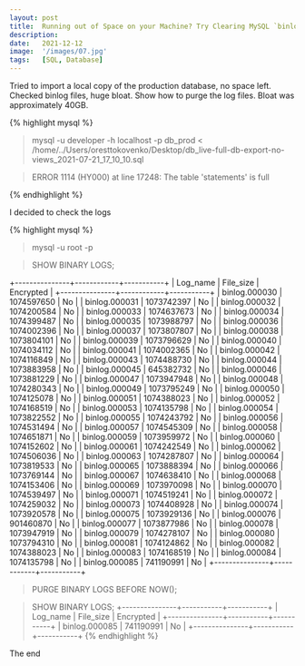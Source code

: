 ```yaml
---
layout: post
title:  Running out of Space on your Machine? Try Clearing MySQL `binlog` Files!
description:
date:   2021-12-12
image:  '/images/07.jpg'
tags:   [SQL, Database]
---
```


Tried to import a local copy of the production database, no space left. Checked binlog files, huge bloat. Show how to purge the log files. Bloat was approximately 40GB.

{% highlight mysql %}
> mysql -u developer -h localhost -p db_prod < /home/../Users/oresttokovenko/Desktop/db_live-full-db-export-no-views_2021-07-21_17_10_10.sql

> ERROR 1114 (HY000) at line 17248: The table 'statements' is full

{% endhighlight %}

I decided to check the logs

{% highlight mysql %}

> mysql -u root -p

> SHOW BINARY LOGS;

+---------------+------------+-----------+
| Log_name      | File_size  | Encrypted |
+---------------+------------+-----------+
| binlog.000030 | 1074597650 | No        |
| binlog.000031 | 1073742397 | No        |
| binlog.000032 | 1074200584 | No        |
| binlog.000033 | 1074637673 | No        |
| binlog.000034 | 1074399487 | No        |
| binlog.000035 | 1073988797 | No        |
| binlog.000036 | 1074002396 | No        |
| binlog.000037 | 1073807807 | No        |
| binlog.000038 | 1073804101 | No        |
| binlog.000039 | 1073796629 | No        |
| binlog.000040 | 1074034112 | No        |
| binlog.000041 | 1074002365 | No        |
| binlog.000042 | 1074116849 | No        |
| binlog.000043 | 1074488730 | No        |
| binlog.000044 | 1073883958 | No        |
| binlog.000045 |  645382732 | No        |
| binlog.000046 | 1073881229 | No        |
| binlog.000047 | 1073947948 | No        |
| binlog.000048 | 1074280343 | No        |
| binlog.000049 | 1073795249 | No        |
| binlog.000050 | 1074125078 | No        |
| binlog.000051 | 1074388023 | No        |
| binlog.000052 | 1074168519 | No        |
| binlog.000053 | 1074135798 | No        |
| binlog.000054 | 1073822552 | No        |
| binlog.000055 | 1074243792 | No        |
| binlog.000056 | 1074531494 | No        |
| binlog.000057 | 1074545309 | No        |
| binlog.000058 | 1074651871 | No        |
| binlog.000059 | 1073959972 | No        |
| binlog.000060 | 1074152602 | No        |
| binlog.000061 | 1074242549 | No        |
| binlog.000062 | 1074506036 | No        |
| binlog.000063 | 1074287807 | No        |
| binlog.000064 | 1073819533 | No        |
| binlog.000065 | 1073888394 | No        |
| binlog.000066 | 1073769144 | No        |
| binlog.000067 | 1074638410 | No        |
| binlog.000068 | 1074153406 | No        |
| binlog.000069 | 1073970098 | No        |
| binlog.000070 | 1074539497 | No        |
| binlog.000071 | 1074519241 | No        |
| binlog.000072 | 1074259032 | No        |
| binlog.000073 | 1074408928 | No        |
| binlog.000074 | 1073920578 | No        |
| binlog.000075 | 1073929136 | No        |
| binlog.000076 |  901460870 | No        |
| binlog.000077 | 1073877986 | No        |
| binlog.000078 | 1073947919 | No        |
| binlog.000079 | 1074278107 | No        |
| binlog.000080 | 1073794310 | No        |
| binlog.000081 | 1074124862 | No        |
| binlog.000082 | 1074388023 | No        |
| binlog.000083 | 1074168519 | No        |
| binlog.000084 | 1074135798 | No        |
| binlog.000085 |  741190991 | No        |
+---------------+------------+-----------+

> PURGE BINARY LOGS BEFORE NOW();

> SHOW BINARY LOGS;
+---------------+-----------+-----------+
| Log_name      | File_size | Encrypted |
+---------------+-----------+-----------+
| binlog.000085 | 741190991 | No        |
+---------------+-----------+-----------+
{% endhighlight %}

The end